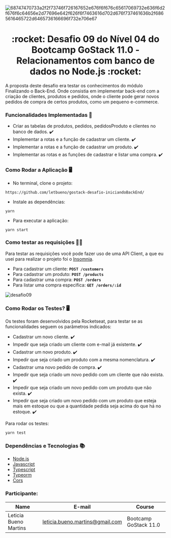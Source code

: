 ![68747470733a2f2f73746f726167652e676f6f676c65617069732e636f6d2f676f6c64656e2d77696e642f626f6f7463616d702d676f737461636b2f6865616465722d6465736166696f732e706e67](https://user-images.githubusercontent.com/50913322/87230209-c2d41600-c384-11ea-9339-71a8deacfccc.png)


<h1 align="center">:rocket: Desafio 09 do Nível 04 do Bootcamp GoStack 11.0 - Relacionamentos com banco de dados no Node.js :rocket:</h1>

A proposta deste desafio era testar os conhecimentos do módulo Finalizando o Back-End. Onde consistia em implementar back-end com a criação de clientes, produtos e pedidos, onde o cliente pode gerar novos pedidos de compra de certos produtos, como um pequeno e-commerce.

### Funcionalidades Implementadas :bookmark_tabs:
- Criar as tabelas de produtos, pedidos, pedidosProduto e clientes no banco de dados. :heavy_check_mark:
- Implementar a rotas e a função de cadastrar um cliente. :heavy_check_mark:
- Implementar a rotas e a função de cadastrar um produto. :heavy_check_mark:
- Implementar as rotas e as funções de cadastrar e listar uma compra. :heavy_check_mark:

### Como Rodar a Aplicação :desktop_computer:


- No terminal, clone o projeto:

```
https://github.com/letbueno/gostack-desafio-iniciandoBackEnd/
```

- Instale as dependências:
```
yarn 
```

- Para executar a aplicação:
```
yarn start
```

### Como testar as requisições 	:technologist:
Para testar as requisições você pode fazer uso de uma API Client, a que eu usei para realizar o projeto foi o [Insomnia](https://insomnia.rest).

- Para cadastrar um cliente: **`POST /customers`**
- Para cadastrar um produto: **`POST /products`**
- Para cadastrar uma compra: **`POST /orders`**
- Para listar uma compra especifica: **`GET /orders/:id`**

![desafio09](https://user-images.githubusercontent.com/50913322/87235961-047eb400-c3b9-11ea-80f3-92d18f79c335.jpg)

### Como Rodar os Testes? :desktop_computer:
Os testes foram desenvolvidos pela Rocketseat, para testar se as funcionalidades seguem os parâmetros indicados:
- Cadastrar um novo cliente. :heavy_check_mark:
- Impedir que seja criado um cliente com e-mail já existente. :heavy_check_mark:
- Cadastrar um novo produto. :heavy_check_mark:
- Impedir que seja criado um produto com a mesma nomenclatura. :heavy_check_mark:
- Cadastrar uma novo pedido de compra. :heavy_check_mark:
- Impedir que seja criado um novo pedido com um cliente que não exista. :heavy_check_mark:
- Impedir que seja criado um novo pedido com um produto que não exista. :heavy_check_mark:
- Impedir que seja criado um novo pedido com um produto que esteja mais em estoque ou que a quantidade pedida seja acima do que há no estoque. :heavy_check_mark:

Para rodar os testes:
```
yarn test
```
### Dependências e Tecnologias :books: 
- [Node.js](https://nodejs.org/en/docs/)
- [Javascript](https://devdocs.io/javascript/)
- [Typescript](https://www.typescriptlang.org/docs/home.html)
- [Typeorm](https://typeorm.io/#/)
- [Cors](https://www.npmjs.com/package/cors)

### Participante: 
|Name|E-mail|Course|
| -------- | -------- | -------- |
|Leticia Bueno Martins|leticia.bueno.martins@gmail.com|Bootcamp GoStack 11.0|
